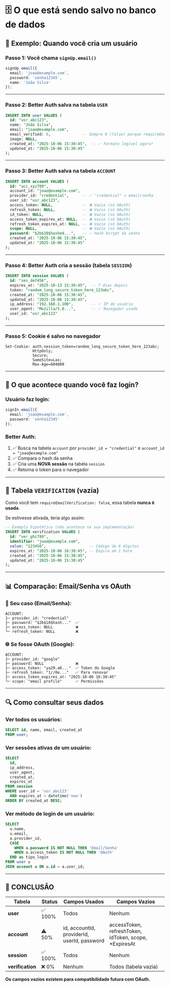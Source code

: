 # 🗄️ O que está sendo salvo no banco de dados

## 📝 Exemplo: Quando você cria um usuário

### Passo 1: Você chama `signUp.email()`

```typescript
signUp.email({
  email: 'joao@example.com',
  password: 'senha12345',
  name: 'João Silva'
});
```

---

### Passo 2: Better Auth salva na tabela `USER`

```sql
INSERT INTO user VALUES (
  id: "usr_abc123",
  name: "João Silva",
  email: "joao@example.com",
  email_verified: 0,              -- Sempre 0 (false) porque requireEmailVerification: false
  image: NULL,
  created_at: "2025-10-06 15:30:45",  -- ✅ Formato legível agora!
  updated_at: "2025-10-06 15:30:45"
);
```

---

### Passo 3: Better Auth salva na tabela `ACCOUNT`

```sql
INSERT INTO account VALUES (
  id: "acc_xyz789",
  account_id: "joao@example.com",
  provider_id: "credential",      -- ✅ "credential" = email/senha
  user_id: "usr_abc123",
  access_token: NULL,             -- ❌ Vazio (só OAuth)
  refresh_token: NULL,            -- ❌ Vazio (só OAuth)
  id_token: NULL,                 -- ❌ Vazio (só OAuth)
  access_token_expires_at: NULL,  -- ❌ Vazio (só OAuth)
  refresh_token_expires_at: NULL, -- ❌ Vazio (só OAuth)
  scope: NULL,                    -- ❌ Vazio (só OAuth)
  password: "$2b$10$hashed...",   -- ✅ Hash bcrypt da senha
  created_at: "2025-10-06 15:30:45",
  updated_at: "2025-10-06 15:30:45"
);
```

---

### Passo 4: Better Auth cria a sessão (tabela `SESSION`)

```sql
INSERT INTO session VALUES (
  id: "ses_def456",
  expires_at: "2025-10-13 15:30:45",  -- 7 dias depois
  token: "random_long_secure_token_here_123abc",
  created_at: "2025-10-06 15:30:45",
  updated_at: "2025-10-06 15:30:45",
  ip_address: "192.168.1.100",        -- ✅ IP do usuário
  user_agent: "Mozilla/5.0...",       -- ✅ Navegador usado
  user_id: "usr_abc123"
);
```

---

### Passo 5: Cookie é salvo no navegador

```http
Set-Cookie: auth.session_token=random_long_secure_token_here_123abc;
            HttpOnly;
            Secure;
            SameSite=Lax;
            Max-Age=604800
```

---

## 🔄 O que acontece quando você faz login?

### Usuário faz login:

```typescript
signIn.email({
  email: 'joao@example.com',
  password: 'senha12345'
});
```

### Better Auth:

1. ✅ Busca na tabela `account` por `provider_id = "credential"` e `account_id = "joao@example.com"`
2. ✅ Compara o hash da senha
3. ✅ Cria uma **NOVA sessão** na tabela `session`
4. ✅ Retorna o token para o navegador

---

## 🚫 Tabela `VERIFICATION` (vazia)

Como você tem `requireEmailVerification: false`, essa tabela **nunca é usada**.

Se estivesse ativada, teria algo assim:

```sql
-- Exemplo hipotético (não acontece na sua implementação)
INSERT INTO verification VALUES (
  id: "ver_ghi789",
  identifier: "joao@example.com",
  value: "123456",                   -- Código de 6 dígitos
  expires_at: "2025-10-06 16:30:45", -- Expira em 1 hora
  created_at: "2025-10-06 15:30:45",
  updated_at: "2025-10-06 15:30:45"
);
```

---

## 📊 Comparação: Email/Senha vs OAuth

### 🔐 Seu caso (Email/Senha):

```
ACCOUNT:
├─ provider_id: "credential"
├─ password: "$2b$10$hash..."  ✅
├─ access_token: NULL          ❌
└─ refresh_token: NULL         ❌
```

### 🌐 Se fosse OAuth (Google):

```
ACCOUNT:
├─ provider_id: "google"
├─ password: NULL              ❌
├─ access_token: "ya29.a0..."  ✅ Token do Google
├─ refresh_token: "1//0e..."   ✅ Para renovar
├─ access_token_expires_at: "2025-10-06 16:30:45"
└─ scope: "email profile"      ✅ Permissões
```

---

## 🔍 Como consultar seus dados

### Ver todos os usuários:

```sql
SELECT id, name, email, created_at
FROM user;
```

### Ver sessões ativas de um usuário:

```sql
SELECT
  id,
  ip_address,
  user_agent,
  created_at,
  expires_at
FROM session
WHERE user_id = 'usr_abc123'
  AND expires_at > datetime('now')
ORDER BY created_at DESC;
```

### Ver método de login de um usuário:

```sql
SELECT
  u.name,
  u.email,
  a.provider_id,
  CASE
    WHEN a.password IS NOT NULL THEN 'Email/Senha'
    WHEN a.access_token IS NOT NULL THEN 'OAuth'
  END as tipo_login
FROM user u
JOIN account a ON u.id = a.user_id;
```

---

## 🎯 CONCLUSÃO

| Tabela           | Status  | Campos Usados                               | Campos Vazios                                          |
| ---------------- | ------- | ------------------------------------------- | ------------------------------------------------------ |
| **user**         | ✅ 100% | Todos                                       | Nenhum                                                 |
| **account**      | ⚠️ 50%  | id, accountId, providerId, userId, password | accessToken, refreshToken, idToken, scope, \*ExpiresAt |
| **session**      | ✅ 100% | Todos                                       | Nenhum                                                 |
| **verification** | ❌ 0%   | Nenhum                                      | Todos (tabela vazia)                                   |

**Os campos vazios existem para compatibilidade futura com OAuth.**
